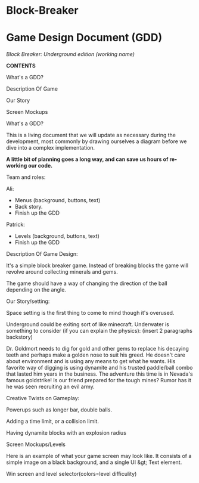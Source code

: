 # Block-Breaker
# Game Design Document (GDD)

_Block Breaker: Underground edition (working name)_

**CONTENTS**

What&#39;s a GDD?

Description Of Game

Our Story

Screen Mockups

What&#39;s a GDD?

This is a living document that we will update as necessary during the development, most commonly by drawing ourselves a diagram before we dive into a complex implementation.

**A little bit of planning goes a long way, and can save us hours of re-working our code.**

Team and roles:

Ali:

- Menus (background, buttons, text)
- Back story.
- Finish up the GDD

Patrick:

- Levels (background, buttons, text)
- Finish up the GDD

Description Of Game Design:

It&#39;s a simple block breaker game. Instead of breaking blocks the game will revolve around collecting minerals and gems.

The game should have a way of changing the direction of the ball depending on the angle.

Our Story/setting:

Space setting is the first thing to come to mind though it&#39;s overused.

Underground could be exiting sort of like minecraft. Underwater is something to consider (if you can explain the physics): (insert 2 paragraphs backstory)

Dr. Goldmort needs to dig for gold and other gems to replace his decaying teeth and perhaps make a golden nose to suit his greed. He doesn&#39;t care about environment and is using any means to get what he wants. His favorite way of digging is using dynamite and his trusted paddle/ball combo that lasted him years in the business. The adventure this time is in Nevada&#39;s famous goldstrike! Is our friend prepared for the tough mines? Rumor has it he was seen recruiting an evil army.

Creative Twists on Gameplay:

Powerups such as longer bar, double balls.

Adding a time limit, or a collision limit.

Having dynamite blocks with an explosion radius

Screen Mockups/Levels

Here is an example of what your game screen may look like. It consists of a simple image on a black background, and a single UI \&gt; Text element.



Win screen and level selector(colors=level difficulity)

